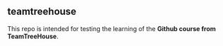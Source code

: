 ## teamtreehouse
This repo is intended for testing the learning of the **Github course from TeamTreeHouse**.
